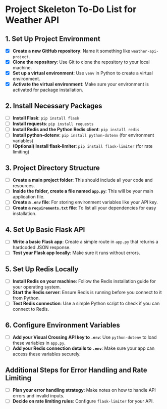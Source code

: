 # Project Skeleton To-Do List for Weather API

## 1. Set Up Project Environment
- [x] **Create a new GitHub repository**: Name it something like `weather-api-project`.
- [x] **Clone the repository**: Use Git to clone the repository to your local machine.
- [x] **Set up a virtual environment**: Use `venv` in Python to create a virtual environment.
- [x] **Activate the virtual environment**: Make sure your environment is activated for package installation.

## 2. Install Necessary Packages
- [ ] **Install Flask**: `pip install flask`
- [ ] **Install requests**: `pip install requests`
- [ ] **Install Redis and the Python Redis client**: `pip install redis`
- [ ] **Install python-dotenv**: `pip install python-dotenv` (for environment variables)
- [ ] **(Optional) Install flask-limiter**: `pip install flask-limiter` (for rate limiting)

## 3. Project Directory Structure
- [ ] **Create a main project folder**: This should include all your code and resources.
- [ ] **Inside the folder, create a file named `app.py`**: This will be your main application file.
- [ ] **Create a `.env` file**: For storing environment variables like your API key.
- [ ] **Create a `requirements.txt` file**: To list all your dependencies for easy installation.

## 4. Set Up Basic Flask API
- [ ] **Write a basic Flask app**: Create a simple route in `app.py` that returns a hardcoded JSON response.
- [ ] **Test your Flask app locally**: Make sure it runs without errors.

## 5. Set Up Redis Locally
- [ ] **Install Redis on your machine**: Follow the Redis installation guide for your operating system.
- [ ] **Start the Redis server**: Ensure Redis is running before you connect to it from Python.
- [ ] **Test Redis connection**: Use a simple Python script to check if you can connect to Redis.

## 6. Configure Environment Variables
- [ ] **Add your Visual Crossing API key to `.env`**: Use `python-dotenv` to load these variables in `app.py`.
- [ ] **Add your Redis connection details to `.env`**: Make sure your app can access these variables securely.

## Additional Steps for Error Handling and Rate Limiting
- [ ] **Plan your error handling strategy**: Make notes on how to handle API errors and invalid inputs.
- [ ] **Decide on rate limiting rules**: Configure `flask-limiter` for your API.